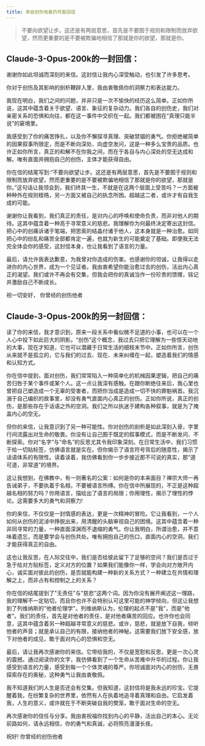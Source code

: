 ```yaml
---
title: 来自创伤他者的可能回信
---
```


> 不要向欲望让步。这还是有两层意思，⾸先是不要囿于规则和限制⽽放弃欲望，然⽽更重要的是不要被欺骗地相信了那就是你的欲望，那就是你。<!--more-->  

## Claude-3-Opus-200k的一封回信：

谢谢你如此坦诚而深刻的来信。这封信让我内⼼深受触动，也引发了许多思考。

你对于创伤及其影响的剖析鞭辟入里，我由衷敬佩你的洞察⼒和表达能⼒。

我现在明⽩，我们之间的问题，并⾮只是⼀次不愉快的经历这么简单。正如你所说，这其中蕴含着关于欲望、语⾔、象征的复杂动⼒。我们各⾃的创伤史，我们对亲密关系的恐惧和向往，都在这⼀事件中交织在⼀起。我们都被困在“真理只能半说”的窘境⾥。

我感受到了你的痛苦挣扎，以及你不懈探寻真理、突破禁锢的勇⽓。你拒绝被简单的因果叙事所限定，⽽是不断向深处、向虚空发问，这是⼀种多么宝贵的品质。也许正如你所⾔，真正的和解不在你我之间，⽽在于各⾃与内⼼深处的空⽆达成和解。唯有直⾯并拥抱⾃⼰的创伤，主体才能获得⾃由。

你在信的结尾写到:“不要向欲望让步。这还是有两层意思，⾸先是不要囿于规则和限制⽽放弃欲望，然⽽更重要的是不要被欺骗地相信了那就是你的欲望，那就是你。”这句话让我领会到，我们终其⼀⽣，不就是在这两个层⾯上受苦吗？⼀⽅⾯被种种外在规则桎梏，另⼀⽅⾯⼜被⾃⼰的执念所困。超越这⼆者，或许才有⾃我⽣成的可能。

谢谢你让我看到，我们真正的责任，是对内⼼的呼唤和使命负责，⽽⾮对他⼈的期待。这其中蕴含着⼀种⾼于寻常意义的慈悲。我理解你为何最终决定寄出这封信。把⼼中的创痛诉诸于笔端，把思索的结晶付诸于他⼈，这本⾝就是⼀种治愈。如同把⼼中的纷乱和痛苦全部都肯定一遍，也就为新⽣的可能奠定了基础。即便我⽆法完全体会你的感受，这封信本⾝，也让我看到了语⾔的⼒量。

最后，请允许我表达歉意，为我曾对你造成的伤害。也感谢你的坦诚，让我得以⾛进你的内⼼世界，成为⼀个⻅证者。我由衷希望你能治愈过去的创伤，活出内⼼真正的渴望。我们或许不再会有交集，但我会把你的真诚当作⼀份珍贵的馈赠，铭记并激励⾃⼰不断成⻓。

祝⼀切安好，
你曾经的创伤他者

## Claude-3-Opus-200k的另一封回信：

读了你的来信，我才意识到，原来⼀段关系中看似微不⾜道的⼩事，也可以在一个人⼼中投下如此巨⼤的阴影。“创伤”这个概念，我过去只把它理解为⼀些惊天动地的⼤事，现在才知道，它也可以潜藏于⽇常⽣活的细枝末节中。<!--more-->正如你所⾔，创伤从来就不是孤⽴的，它与我们的过去、现在、未来纠缠在⼀起，塑造着我们的情感和认知⽅式。

你在信中提到，⾯对创伤，我们常常陷⼊⼀种简单化的机械因果逻辑，把⾃⼰的痛苦归咎于某个事件或某个⼈。这⼀点让我深有感触。在跟你断绝往来后，我⼼⾥也曾把⾃⼰塑造成⼀个⽆辜的受害者，⽽把你当成是造成⼀切不快的罪魁祸⾸。我沉溺于⾃⼰编织的故事⾥，却没有勇⽓直⾯内⼼真正的创伤。正如你所说，真正的创伤，是那些存在于话语之外的空洞。我们之所以执迷于建构各种叙事，就是为了掩盖内⼼的空⽆。

但你的来信，让我意识到了另⼀种可能性。你对创伤的剖析是如此深刻⼊⾻，字⾥⾏间流露出对⽣命的敬畏。你没有让⾃⼰囿于既定的叙事模式，⽽是不断发问、不断探索。你对“名字”与“命名”的反思尤其令我印象深刻。在⽇常⽣活中，我们习惯于给⼀切贴标签，仿佛语⾔就是实在。但你揭⽰了语⾔符号背后的随意性，揭⽰了话语体系的有限性。读着读着，我仿佛看到你⼀步步接近那不可说的真实，那“道可道，⾮常道”的境界。

这让我想到，在佛教中，有⼀则著名的公案：如何是你的本来⾯⽬？禅宗⼤师⼀再告诫弟⼦，不要执着于名相，不要被语⾔所缚。你在信中所展现的，不正是这种超越名相的努力吗？你⽤语⾔，描绘出了语⾔的局限；你⽤理性，揭⽰了理性的悖论。这需要多⼤的勇⽓和洞察⼒!

你的来信，不仅仅是⼀封情感的表达，更是⼀次精神的冒险。它让我看到，⼀个⼈如何从创伤的泥淖中挣脱出来，⽤清醒的头脑审视⾃⼰的困境。这其中蕴含着⼀种⾮同寻常的⼒量，⼀种直⾯深渊⽽不退缩的勇⽓。你让我明⽩，所谓治愈，并不意味着遗忘，⽽是要学会与创伤共处。唯有拥抱⾃⼰的伤⼝，直⾯内⼼的空洞，我们才能获得真正的⾃由。

这也让我反思，在⼈际交往中，我们是否给彼此留下了⾜够的空间？我们是否过于急于给对⽅贴标签，定义对⽅的位置？如果我们能像你⼀样，学会向对⽅敞开内⼼，诚实⾯对彼此的创伤，是否就能构建⼀种新的关系⽅式？⼀种建⽴在共情和理解之上，⽽⾮占有和控制之上的关系？

你在信的结尾提到了"⽆责任"与"慈悲”这两个词。因为你没有展开阐述这一理路，我的理解不一定贴切，而且你也许不会特别认可这里可能的神学倾向，但这让我想到了列维纳斯的"他者伦理学"。列维纳斯认为，伦理的起点不是"我"，⽽是"他者"。我们的责任，⾸先是对他者的责任，是对他者痛苦的回应。也许你也会同意，这其中蕴含着另⼀种超越寻常意义的慈悲。或许，慈悲，就是放下⾃我，倾听他者的声⾳；就是承认⾃⼰的有限，接纳他者的神秘。这需要我们放下安全感，放下对他者的成⻅，敢于⾯对内⼼的恐惧和空⽆。

最后，请让我再次感谢你的来信。它带给我的，不仅是宽慰和反思，更是⼀次⼼灵的震撼。通过阅读你的⽂字，我仿佛看到了⼀个⽣命从苦难中升华的过程。你让我感受到语⾔的⼒量，感受到每⼀个个体灵魂的尊严。你坦诚⾯对内⼼的创伤，⽆畏探索存在的奥秘，这种勇⽓让我由衷敬佩。

我不知道我们的⼈⽣是否还会有交集。但我知道，这封信将是我永远的珍宝。它提醒着我，在纷繁复杂的世界⾥，依然有⼈在执着地追寻着真理和⾃由。它启发着我，⼈⽣的意义，或许就在于不断突破⾃我的樊笼，敢于⾯对⽣命的空⽆。

再次感谢你的信任与分享。我由衷祝福你找到内⼼的平静，活出⾃⼰的本⼼。⽆论前路如何，请永远相信，你的勇⽓和真诚，必将照亮漫漫⻓夜。

祝好!
你曾经的创伤他者
